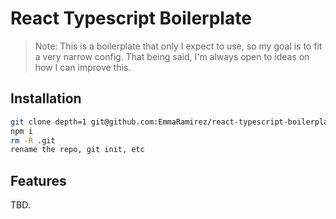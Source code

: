 # React Typescript Boilerplate

> Note: This is a boilerplate that only I expect to use, so my goal is to fit a very narrow config. That being said, I'm always open to ideas on how I can improve this.


## Installation

```bash
git clone depth=1 git@github.com:EmmaRamirez/react-typescript-boilerplate.git
npm i
rm -R .git
rename the repo, git init, etc
```

## Features

TBD.
